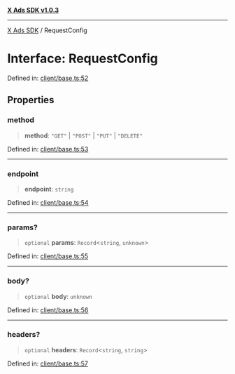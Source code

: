 [**X Ads SDK v1.0.3**](../README.md)

***

[X Ads SDK](../globals.md) / RequestConfig

# Interface: RequestConfig

Defined in: [client/base.ts:52](https://github.com/kage1020/x-ads-sdk/blob/main/src/client/base.ts#L52)

## Properties

### method

> **method**: `"GET"` \| `"POST"` \| `"PUT"` \| `"DELETE"`

Defined in: [client/base.ts:53](https://github.com/kage1020/x-ads-sdk/blob/main/src/client/base.ts#L53)

***

### endpoint

> **endpoint**: `string`

Defined in: [client/base.ts:54](https://github.com/kage1020/x-ads-sdk/blob/main/src/client/base.ts#L54)

***

### params?

> `optional` **params**: `Record`\<`string`, `unknown`\>

Defined in: [client/base.ts:55](https://github.com/kage1020/x-ads-sdk/blob/main/src/client/base.ts#L55)

***

### body?

> `optional` **body**: `unknown`

Defined in: [client/base.ts:56](https://github.com/kage1020/x-ads-sdk/blob/main/src/client/base.ts#L56)

***

### headers?

> `optional` **headers**: `Record`\<`string`, `string`\>

Defined in: [client/base.ts:57](https://github.com/kage1020/x-ads-sdk/blob/main/src/client/base.ts#L57)
